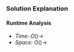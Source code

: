 # []()

```python

```

### Solution Explanation 

#### Runtime Analysis  
- *Time:* $O() \rightarrow$
- *Space:* $O()  \rightarrow$ 